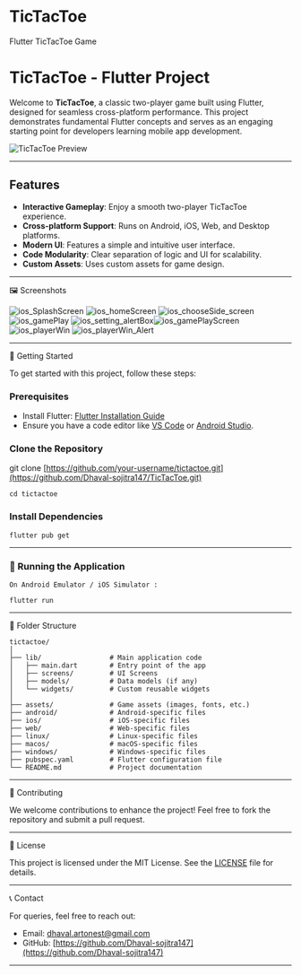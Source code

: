 # TicTacToe
Flutter TicTacToe Game

# TicTacToe - Flutter Project

Welcome to **TicTacToe**, a classic two-player game built using Flutter, designed for seamless cross-platform performance. This project demonstrates fundamental Flutter concepts and serves as an engaging starting point for developers learning mobile app development.

![TicTacToe Preview](https://github.com/user-attachments/assets/2292b319-6a87-477c-9d8f-6b23a4411206)

---

## Features

- **Interactive Gameplay**: Enjoy a smooth two-player TicTacToe experience.
- **Cross-platform Support**: Runs on Android, iOS, Web, and Desktop platforms.
- **Modern UI**: Features a simple and intuitive user interface.
- **Code Modularity**: Clear separation of logic and UI for scalability.
- **Custom Assets**: Uses custom assets for game design.

---

🖼️ Screenshots

![ios_SplashScreen](https://github.com/user-attachments/assets/2292b319-6a87-477c-9d8f-6b23a4411206) ![ios_homeScreen](https://github.com/user-attachments/assets/4eb92485-ef46-4368-ad9a-7d9c51515801) ![ios_chooseSide_screen](https://github.com/user-attachments/assets/82803174-1017-47c1-9462-8acd71f02140) 
![ios_gamePlay](https://github.com/user-attachments/assets/f3bea4c8-532c-429d-a353-acc02f3795e5) ![ios_setting_alertBox](https://github.com/user-attachments/assets/18a4f86c-b80d-4787-a0bf-a0fbb98f7309)![ios_gamePlayScreen](https://github.com/user-attachments/assets/96a62af4-12c2-4b34-a7ac-f8d77ea05a13)
![ios_playerWin](https://github.com/user-attachments/assets/1d010048-9707-4633-ab5b-f3c5f6528cf5) ![ios_playerWin_Alert](https://github.com/user-attachments/assets/f46b8058-e057-40a4-8d5c-32a8dcf6ca83)

---

🚀 Getting Started

To get started with this project, follow these steps:

### Prerequisites

- Install Flutter: [Flutter Installation Guide](https://docs.flutter.dev/get-started/install)
- Ensure you have a code editor like [VS Code](https://code.visualstudio.com/) or [Android Studio](https://developer.android.com/studio).

### Clone the Repository

  git clone [https://github.com/your-username/tictactoe.git](https://github.com/Dhaval-sojitra147/TicTacToe.git)

 ```cd tictactoe```


### Install Dependencies

    flutter pub get


---

### 📱 Running the Application

    On Android Emulator / iOS Simulator :
    
    flutter run
     
---

📂 Folder Structure

```
tictactoe/
│
├── lib/                 # Main application code
│   ├── main.dart        # Entry point of the app
│   ├── screens/         # UI Screens
│   ├── models/          # Data models (if any)
│   └── widgets/         # Custom reusable widgets
│
├── assets/              # Game assets (images, fonts, etc.)
├── android/             # Android-specific files
├── ios/                 # iOS-specific files
├── web/                 # Web-specific files
├── linux/               # Linux-specific files
├── macos/               # macOS-specific files
├── windows/             # Windows-specific files
├── pubspec.yaml         # Flutter configuration file
└── README.md            # Project documentation
```

---

🤝 Contributing

We welcome contributions to enhance the project! Feel free to fork the repository and submit a pull request.

---

📝 License

This project is licensed under the MIT License. See the [LICENSE](LICENSE) file for details.

---

📞 Contact

For queries, feel free to reach out:

- Email: [dhaval.artonest@gmail.com](mailto:dhaval.artonest@gmail.com)
- GitHub: [https://github.com/Dhaval-sojitra147](https://github.com/Dhaval-sojitra147)

---
